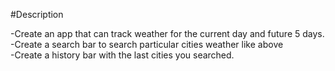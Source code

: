 #Description

-Create an app that can track weather for the current day and future 5 days. </br>
-Create a search bar to search particular cities weather like above</br>
-Create a history bar with the last cities you searched.</br>
 
